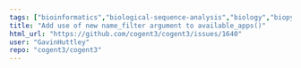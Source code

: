 ```yaml
---
tags: ["bioinformatics","biological-sequence-analysis","biology","biopython","data-science","documentation","evolution","genomics","help-wanted","markov-chain","maximum-likelihood","molecular-evolution","non-stationary","parallel","phylogenetic-trees","phylogenetics","pycogent","python","sequence-alignment","signal-processing","statistics"]
title: "Add use of new name_filter argument to available_apps()"
html_url: "https://github.com/cogent3/cogent3/issues/1640"
user: "GavinHuttley"
repo: "cogent3/cogent3"
---
```


